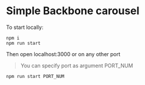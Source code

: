 # Simple Backbone carousel

To start locally:
```
npm i
npm run start
```

Then open localhost:3000 or on any other port
> You can specify port as argument PORT_NUM

```
npm run start PORT_NUM
```